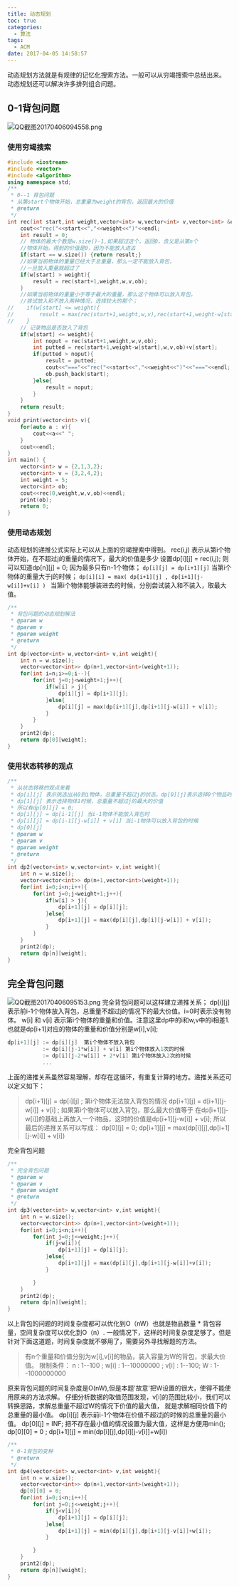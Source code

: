 ```yaml
---
title: 动态规划
toc: true
categories:
  - 算法
tags:
  - ACM
date: 2017-04-05 14:58:57
---
```

动态规划方法就是有规律的记忆化搜索方法。一般可以从穷竭搜索中总结出来。
动态规划还可以解决许多排列组合问题。
<!-- more -->
## 0-1背包问题
![QQ截图20170406094558.png](QQ截图20170406094558.png)
### 使用穷竭搜索
```C++
#include <iostream>
#include <vector>
#include <algorithm>
using namespace std;
/**
 * 0--1 背包问题
 * 从第start个物体开始，总重量为weight的背包，返回最大的价值
 * @return
 */
int rec(int start,int weight,vector<int> w,vector<int> v,vector<int> &ob){
    cout<<"rec("<<start<<","<<weight<<")"<<endl;
    int result = 0;
    // 物体的最大个数是w.size()-1,如果超过这个，返回0，含义是从第n个
    //物体开始，得到的价值是0，因为不能放入进去
    if(start == w.size()) {return result;}
    //如果当前物体的重量已经大于总重量，那么一定不能放入背包，
    //一旦放入重量就超过了
    if(w[start] > weight){
        result = rec(start+1,weight,w,v,ob);
    }
    //如果当前物体的重量小于等于最大的重量，那么这个物体可以放入背包，
    //尝试放入和不放入两种情况，选择较大的那个；
//    if(w[start] <= weight){
//        result = max(rec(start+1,weight,w,v),rec(start+1,weight-w[start],w,v)+v[start]);
//    }
    // 记录物品是否放入了背包
    if(w[start] <= weight){
        int noput = rec(start+1,weight,w,v,ob);
        int putted = rec(start+1,weight-w[start],w,v,ob)+v[start];
        if(putted > noput){
            result = putted;
            cout<<"==="<<"rec("<<start<<","<<weight<<")"<<"==="<<endl;
            ob.push_back(start);
        }else{
            result = noput;
        }
    }
    return result;
}
void print(vector<int> v){
    for(auto a : v){
        cout<<a<<" ";
    }
    cout<<endl;
}
int main() {
    vector<int> w = {2,1,3,2};
    vector<int> v = {3,2,4,2};
    int weight = 5;
    vector<int> ob;
    cout<<rec(0,weight,w,v,ob)<<endl;
    print(ob);
    return 0;
}
```
### 使用动态规划
动态规划的递推公式实际上可以从上面的穷竭搜索中得到。
rec(i,j) 表示从第i个物体开始，在不超过j的重量的情况下，最大的价值是多少
设置dp[i][j] = rec(i,j); 则可以知道dp[n][j] = 0; 因为最多只有n-1个物体；
`dp[i][j] = dp[i+1][j]`         当第i个物体的重量大于j的时候；
`dp[i][i] = max( dp[i+1][j] , dp[i+1][j-w[i]]+v[i] ) `           当第i个物体能够装进去的时候，分别尝试装入和不装入，取最大值。
```C++
/**
 * 背包问题的动态规划解法
 * @param w
 * @param v
 * @param weight
 * @return
 */
int dp(vector<int> w,vector<int> v,int weight){
    int n = w.size();
    vector<vector<int>> dp(n+1,vector<int>(weight+1));
    for(int i=n;i>=0;i--){
        for(int j=0;j<weight+1;j++){
            if(w[i] > j){
                dp[i][j] = dp[i+1][j];
            }else{
                dp[i][j] = max(dp[i+1][j],dp[i+1][j-w[i]] + v[i]);
            }
        }
    }
    print2(dp);
    return dp[0][weight];
}
```

### 使用状态转移的观点
```C++
/**
 * 从状态转移的观点来看
 * dp[i][j] 表示挑选出从0到i物体，总重量不超过j的状态。dp[0][j]表示选择0个物品时的重大价值
 * dp[1][j] 表示选择物体1时候，总重量不超过j的最大的价值
 * 所以有dp[0][j] = 0;
 * dp[i][j] = dp[i-1][j] 当i-1物体不能放入背包时
 * dp[i][j] = dp[i-1][j-w[i]] + v[i] 当i-1物体可以放入背包的时候
 * dp[0][j]
 * @param w
 * @param v
 * @param weight
 * @return
 */
int dp2(vector<int> w,vector<int> v,int weight){
    int n = w.size();
    vector<vector<int>> dp(n+1,vector<int>(weight+1));
    for(int i=0;i<n;i++){
        for(int j=0;j<weight+1;j++){
            if(w[i] > j){
                dp[i+1][j] = dp[i][j];
            }else{
                dp[i+1][j] = max(dp[i][j],dp[i][j-w[i]] + v[i]);
            }
        }
    }
    print2(dp);
    return dp[n][weight];
}
```

## 完全背包问题
![QQ截图20170406095153.png](QQ截图20170406095153.png)
完全背包问题可以这样建立递推关系；
dp[i][j] 表示前i-1个物体放入背包，总重量不超过j的情况下的最大价值。i=0时表示没有物体。
w[i] 和 v[i] 表示第i个物体的重量和价值。注意这里dp中的i和w,v中的i相差1.也就是dp[i+1]对应的物体的重量和价值分别是w[i],v[i];
```C
dp[i+1][j] := dp[i][j]  第i个物体不放入背包
           := dp[i][j-1*w[i]] + v[i] 第i个物体放入1次的时候
		   := dp[i][j-2*w[i]] + 2*v[i] 第i个物体放入2次的时候
		   ...

```
上面的递推关系虽然容易理解，却存在这循环，有重复计算的地方。递推关系还可以定义如下：

>dp[i+1][j] = dp[i][j]   ; 第i个物体无法放入背包的情况
>dp[i+1][j] = d[i+1][j-w[i]]  + v[i]   ; 如果第i个物体可以放入背包，那么最大价值等于 在dp[i+1][j-w[i]]的基础上再放入一个i物品，这时的价值是dp[i+1][j-w[i]] + v[i];
>所以最后的递推关系可以写成：
>dp[0][j] = 0;
>dp[i+1][j] = max(dp[i][j],dp[i+1][j-w[i]] + v[i])		   


完全背包问题


```C++
/**
 * 完全背包问题
 * @param w
 * @param v
 * @param weight
 * @return
 */
int dp3(vector<int> w,vector<int> v,int weight){
    int n = w.size();
    vector<vector<int>> dp(n+1,vector<int>(weight+1));
    for(int i=0;i<n;i++){
        for(int j=0;j<=weight;j++){
            if(j<w[i]){
                dp[i+1][j] = dp[i][j];
            }else{
                dp[i+1][j] = max(dp[i][j],dp[i+1][j-w[i]]+v[i]);
            }

        }
    }
    print2(dp);
    return dp[n][weight];
}
```

以上背包的问题的时间复杂度都可以优化到O（nW）也就是物品数量 * 背包容量，空间复杂度可以优化到O（n）.
一般情况下，这样的时间复杂度足够了。但是针对下面这道题，时间复杂度就不够用了，需要另外寻找解题的方法。
> 有n个重量和价值分别为w[i],v[i]的物品，装入容量为W的背包，求最大价值。
> 限制条件：
> n : 1--100 ; w[i] : 1--10000000 ; v[i] : 1--100;  W : 1--1000000000

原来背包问题的时间复杂度是O(nW),但是本题'故意'把W设置的很大，使得不能使用原来的方法求解。
仔细分析数据的取值范围发现，v[i]的范围比较小，我们可以转换思路，求解总重量不超过W的情况下价值的最大值，
就是求解相同价值下的总重量的最小值。
dp[i][j] 表示前i-1个物体在价值不超过j的时候的总重量的最小值。
dp[0][j] = INF; 把不存在最小值的情况设置为最大值，这样是方便用min();
dp[0][0] = 0 ; 
dp[i+1][j] = min(dp[i][j],dp[i][j-v[i]]+w[i])
```C++
/**
 * 0-1背包的变种
 * @return 
 */
int dp4(vector<int> w,vector<int> v,int weight){
    int n = w.size();
    vector<vector<int>> dp(n+1,vector<int>(weight+1));
    dp[0][0] = 0;
    for(int i=0;i<n;i++){
        for(int j=0;j<=weight;j++){
            if(j<v[i]){
                dp[i+1][j] = dp[i][j];
            }else{
                dp[i+1][j] = min(dp[i][j],dp[i+1][j-v[i]]+w[i]);
            }

        }
    }
    print2(dp);
    return dp[n][weight];
}
```